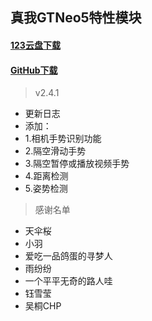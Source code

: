 ## 真我GTNeo5特性模块
#### [123云盘下载](https://www.123912.com/s/qEaeVv-FQHTH)
#### [GitHub下载](https://github.com/Deuteriunt/realme_GT_Neo5_module/releases)

> v2.4.1
 - 更新日志
 - 添加：
 - 1.相机手势识别功能
 - 2.隔空滑动手势
 - 3.隔空暂停或播放视频手势
 - 4.距离检测
 - 5.姿势检测
   
> 感谢名单
 - 天伞桜
 - 小羽
 - 爱吃一品鸽蛋的寻梦人
 - 雨纷纷
 - 一个平平无奇的路人哇
 - 钰雪莹
 - 吴桐CHP
